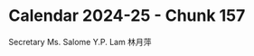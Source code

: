 # Calendar 2024-25 - Chunk 157

<!-- Chunk tokens: 12, Enriched tokens: 13 -->

Secretary
Ms. Salome Y.P. Lam 林月萍